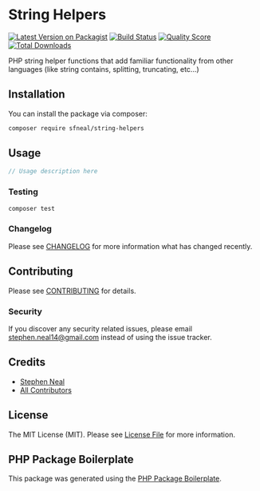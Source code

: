 # String Helpers

[![Latest Version on Packagist](https://img.shields.io/packagist/v/sfneal/string-helpers.svg?style=flat-square)](https://packagist.org/packages/sfneal/string-helpers)
[![Build Status](https://img.shields.io/travis/sfneal/string-helpers/master.svg?style=flat-square)](https://travis-ci.org/sfneal/string-helpers)
[![Quality Score](https://img.shields.io/scrutinizer/g/sfneal/string-helpers.svg?style=flat-square)](https://scrutinizer-ci.com/g/sfneal/string-helpers)
[![Total Downloads](https://img.shields.io/packagist/dt/sfneal/string-helpers.svg?style=flat-square)](https://packagist.org/packages/sfneal/string-helpers)

PHP string helper functions that add familiar functionality from other languages (like string contains, splitting, truncating, etc...)

## Installation

You can install the package via composer:

```bash
composer require sfneal/string-helpers
```

## Usage

``` php
// Usage description here
```

### Testing

``` bash
composer test
```

### Changelog

Please see [CHANGELOG](CHANGELOG.md) for more information what has changed recently.

## Contributing

Please see [CONTRIBUTING](CONTRIBUTING.md) for details.

### Security

If you discover any security related issues, please email stephen.neal14@gmail.com instead of using the issue tracker.

## Credits

- [Stephen Neal](https://github.com/sfneal)
- [All Contributors](../../contributors)

## License

The MIT License (MIT). Please see [License File](LICENSE.md) for more information.

## PHP Package Boilerplate

This package was generated using the [PHP Package Boilerplate](https://laravelpackageboilerplate.com).
